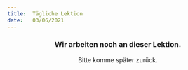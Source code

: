 ```yaml
---
title:  Tägliche Lektion
date:   03/06/2021
---
```


### <center>Wir arbeiten noch an dieser Lektion.</center>
<center>Bitte komme später zurück.</center>